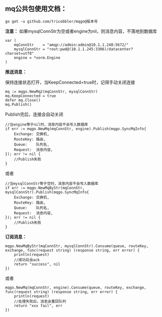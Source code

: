 ## mq公共包使用文档：

`go get -u github.com/tricobbler/mqgo@版本号`

**注意：** 如果mysqlConnStr为空或者engine为nil，则消息内容，不落地到数据库

```
var (
    mqConnStr    = "amqp://admin:admin@10.1.1.248:5672/"
    mysqlConnStr = "root:pwd@(10.1.1.245:3306)/datacenter?charset=utf8"
    engine = *xorm.Engine
)
```

**推送消息：**

保持连接状态打开，当KeepConnected=true时，记得手动关闭连接
```
mq := mqgo.NewMq2(mqConnStr, mysqlConnStr)
mq.KeepConnected = true
defer mq.Close()
mq.Publish()
```

Publish完后，连接会自动关闭
```
//当engine等于nil时，消息内容不会写入数据库
if err := mqgo.NewMq(mqConnStr, engine).Publish(mqgo.SyncMqInfo{
    Exchange: 交换机,
    RouteKey: 路由,
    Queue:    队列名,
    Request:  消息内容,
}); err != nil {
    //Publish失败
}
```

或者

```
//当mysqlConnStr等于空时，消息内容不会写入数据库
if err := mqgo.NewMqByStr(mqConnStr, mysqlConnStr).Publish(mqgo.SyncMqInfo{
    Exchange: 交换机,
    RouteKey: 路由,
    Queue:    队列名,
    Request:  消息内容,
}); err != nil {
    //Publish失败
}
```

**订阅消息：**

```
mqgo.NewMqByStr(mqConnStr, mysqlConnStr).Consume(queue, routeKey, exchange, func(request string) (response string, err error) {
    println(request)
    //成功后会ack
    return "success", nil
})
```

或者

```
mqgo.NewMq(mqConnStr, engine).Consume(queue, routeKey, exchange, func(request string) (response string, err error) {
    println(request)
    //处理失败后，消息会重回队列
    return "xxx fail", err
})
```
